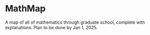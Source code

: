 # MathMap
A map of all of mathematics through graduate school, complete with explanations. Plan to be done by Jan 1, 2025.
